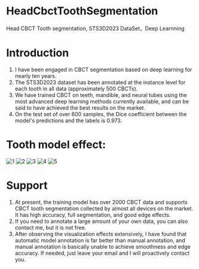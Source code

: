 # HeadCbctToothSegmentation
Head CBCT Tooth segmentation, STS3D2023 DataSet，Deep Learnning

# Introduction
1. I have been engaged in CBCT segmentation based on deep learning for nearly ten years.
2. The STS3D2023 dataset has been annotated at the instance level for each tooth in all data (approximately 500 CBCTs).
3. We have trained CBCT on teeth, mandible, and neural tubes using the most advanced deep learning methods currently available, and can be said to have achieved the best results on the market.
4. On the test set of over 600 samples, the Dice coefficient between the model's predictions and the labels is 0.973.
   
# Tooth model effect:
![1](https://github.com/user-attachments/assets/dc82a0f5-8121-472b-abb5-e5613386ef70)
![2](https://github.com/user-attachments/assets/bc8d3e7b-d376-4d3d-99d7-7fd3efe7a6cf)
![3](https://github.com/user-attachments/assets/7a240b34-65ec-43b0-8fbc-9587c1fecaa9)
![4](https://github.com/user-attachments/assets/30cda695-633d-4fed-a50b-93c4153e0a77)
![5](https://github.com/user-attachments/assets/d6e097cf-e86b-41df-819b-9dbf9ecdb2c4)


# Support
1. At present, the training model has over 2000 CBCT data and supports CBCT tooth segmentation collected by almost all devices on the market. It has high accuracy, full segmentation, and good edge effects.
3. If you need to annotate a large amount of your own data, you can also contact me, but it is not free.
4. After observing the visualization effects extensively, I have found that automatic model annotation is far better than manual annotation, and manual annotation is basically unable to achieve smoothness and edge accuracy.
If needed, just leave your email and I will proactively contact you.












